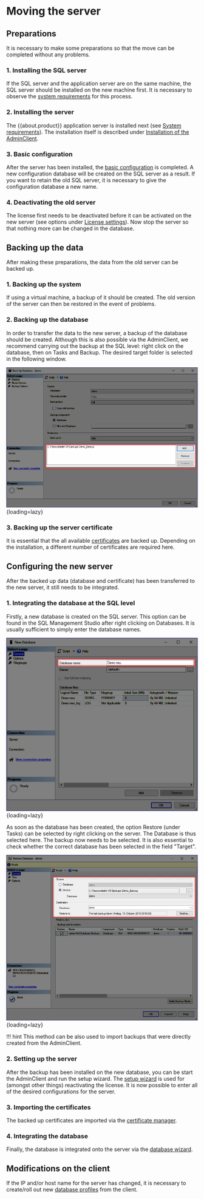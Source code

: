 # Moving the server

## Preparations

It is necessary to make some preparations so that the move can be completed without any problems.

### 1. Installing the SQL server

If the SQL server and the application server are on the same machine, the SQL server should be installed on the new machine first. It is necessary to observe the [system requirements](/installation/requirements/mssql) for this process.

### 2. Installing the server

The {{about.product}} application server is installed next (see [System requirements](/installation/requirements/server)). The installation itself is described under [Installation of the AdminClient](/installation/server).

### 3. Basic configuration

After the server has been installed, the [basic configuration]({{url.placeholder}}) is completed. A new configuration database will be created on the SQL server as a result. If you want to retain the old SQL server, it is necessary to give the configuration database a new name.

### 4. Deactivating the old server

The license first needs to be deactivated before it can be activated on the new server (see options under [License settings]({{url.placeholder}})). Now stop the server so that nothing more can be changed in the database.

## Backing up the data

After making these preparations, the data from the old server can be backed up.

### 1. Backing up the system

If using a virtual machine, a backup of it should be created. The old version of the server can then be restored in the event of problems.

### 2. Backing up the database

In order to transfer the data to the new server, a backup of the database should be created. Although this is also possible via the AdminClient, we recommend carrying out the backup at the SQL level: right click on the database, then on Tasks and Backup. The desired target folder is selected in the following window.

![sql-backup](/assets/en/maintenance/movingserver/sql-backup-en.png){loading=lazy}

### 3. Backing up the server certificate

It is essential that the all available [certificates](({{url.placeholder}})) are backed up. Depending on the installation, a different number of certificates are required here.

## Configuring the new server

After the backed up data (database and certificate) has been transferred to the new server, it still needs to be integrated.

### 1. Integrating the database at the SQL level

Firstly, a new database is created on the SQL server. This option can be found in the SQL Management Studio after right clicking on Databases. It is usually sufficient to simply enter the database names.

![sql-backup](/assets/en/maintenance/movingserver/sql-new-db-en.png){loading=lazy}

As soon as the database has been created, the option Restore (under Tasks) can be selected by right clicking on the server. The Database is thus selected here. The backup now needs to be selected. It is also essential to check whether the correct database has been selected in the field "Target".

![sql-backup](/assets/en/maintenance/movingserver/sql-restore-en.png){loading=lazy}

!!! hint
    This method can be also used to import backups that were directly created from the AdminClient.

### 2. Setting up the server

After the backup has been installed on the new database, you can be start the AdminClient and run the setup wizard. The [setup wizard]({{url.placeholder}}) is used for (amongst other things) reactivating the license. It is now possible to enter all of the desired configurations for the server.

### 3. Importing the certificates

The backed up certificates are imported via the [certificate manager]({{url.placeholder}}).

### 4. Integrating the database

Finally, the database is integrated onto the server via the [database wizard]({{url.placeholder}}).

## Modifications on the client

If the IP and/or host name for the server has changed, it is necessary to create/roll out new [database profiles]({{url.placeholder}}) from the client.
